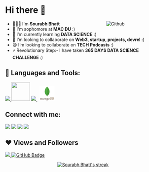 # Hi there 👋

<img width="35%" align="right" alt="Github" src="https://user-images.githubusercontent.com/48678280/88862734-4903af80-d201-11ea-968b-9c939d88a37c.gif" />


- 🧑🏻‍💻 I'm **Sourabh Bhatt**
- 🏫 I'm sophomore at **MAC DU** :)
- 🌱 I’m currently learning **DATA SCIENCE** :)
- 👯 I’m looking to collaborate on **Web3, startup, projects, devrel** :)
- 😄 I’m looking to collaborate on **TECH Podcasts** :)
- ⚡ Revolutionary Step:- I have taken **365 DAYS DATA SCIENCE CHALLENGE** :)

## 🚀 Languages and Tools:

<p align="left">
    <a href="https://www.python.org" target="_blank"> <img src="https://img.icons8.com/color/48/000000/python.png"/> </a> 
     <a href="https://flask.palletsprojects.com/" target="_blank" rel="noreferrer"><img src="https://img.icons8.com/ios/50/000000/flask.png" width="60" height="60"/></a>
    <a style="padding-right:8px;" href="https://www.mysql.com/" target="_blank"> <img src="https://img.icons8.com/fluent/50/000000/mysql-logo.png"/> </a>
    <a href="https://www.mongodb.com/" target="_blank"> <img src="https://raw.githubusercontent.com/devicons/devicon/master/icons/mongodb/mongodb-original-wordmark.svg" alt="mongodb" width="48" height="48"/> </a> 
</p>

## Connect with me:

<p align="left">

<a href = "https://www.linkedin.com/in/sourabh-bhatt/"><img src="https://img.icons8.com/fluent/48/000000/linkedin.png"/></a>
<a href = "https://www.instagram.com/sourabh__bhatt/"><img src="https://img.icons8.com/fluent/48/000000/instagram-new.png"/></a>
<a href = "https://twitter.com/Sourabh__Bhatt"><img src="https://img.icons8.com/fluent/48/000000/twitter.png"/></a>
<a href = "https://www.youtube.com/channel/UCg2GuImYOv5m47tgIjylWHA/videos"><img src="https://img.icons8.com/color/48/000000/youtube-play.png"/></a>

</p>


## ❤ Views and Followers
<a href="https://github.com/sourabh-bhatt/github-profile-views-counter">
    <img src="https://komarev.com/ghpvc/?username=sourabh-bhatt">
</a>
<a href="https://github.com/sourabh-bhatt?tab=followers"><img src="https://img.shields.io/github/followers/sourabh-bhatt?label=Followers&style=social" alt="GitHub Badge"></a>

<p align="center">
    <a href="https://github.com/sourabh-bhatt">
        <img title="🔥 Get streak stats for your profile at git.io/streak-stats" alt="Sourabh Bhatt's streak" src="https://github-readme-streak-stats.herokuapp.com/?user=sourabh-bhatt&theme=black-ice&hide_border=true&stroke=0000&background=060A0CD0"/>
    </a>
</p>

